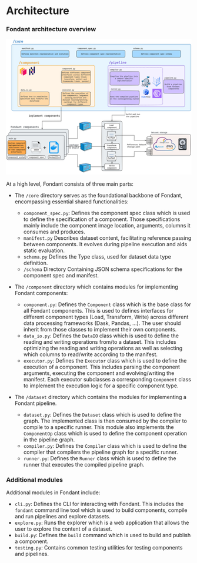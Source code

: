 # Architecture

### Fondant architecture overview

![data explorer](art/architecture.png)

At a high level, Fondant consists of three main parts:

* The `/core` directory serves as the foundational backbone of Fondant, encompassing essential
  shared functionalities:
    * `component_spec.py`: Defines the component spec class which is used to define the
      specification of a component. Those
      specifications mainly include the component image location, arguments, columns it consumes and
      produces.
    * `manifest.py` Describes dataset content, facilitating reference passing between components.
      It evolves during pipeline execution and aids static evaluation.
    * `schema.py`  Defines the Type class, used for dataset data type definition.
    * `/schema` Directory Containing JSON schema specifications for the component spec and manifest.


* The `/component` directory which contains modules for implementing Fondant components:
    * `component.py`: Defines the `Component` class which is the base class for all Fondant
      components. This is used
      to defines interfaces for different component types (Load, Transform, Write) across different
      data processing frameworks
      (Dask, Pandas, ...). The user should inherit from those classes to implement their own
      components.
    * `data_io.py`: Defines the `DataIO` class which is used to define the reading and writing
      operations from/to a dataset. This includes
      optimizing the reading and writing operations as well as selecting which columns to read/write
      according to the manifest.
    * `executor.py`: Defines the `Executor` class which is used to define the execution of a
      component. This includes
      parsing the component arguments, executing the component and evolving/writing the manifest.
      Each executor
      subclasses a corresponding `Component` class to implement the execution logic for a specific
      component type.


* The `/dataset` directory which contains the modules for implementing a Fondant pipeline.
    * `dataset.py`: Defines the `Dataset` class which is used to define the graph. The
      implemented class is then consumed by the compiler to compile to a specific runner.
      This module also implements the
      `ComponentOp` class which is used to define the component operation in the pipeline graph.
    * `compiler.py`: Defines the `Compiler` class which is used to define the compiler that
      compilers the pipeline graph for a specific
      runner.
    * `runner.py`: Defines the `Runner` class which is used to define the runner that executes the
      compiled pipeline graph.

### Additional modules

Additional modules in Fondant include:

* `cli.py`: Defines the CLI for interacting with Fondant. This includes the `fondant` command line
  tool which is used to build components,
  compile and run pipelines and explore datasets.
* `explore.py`: Runs the explorer which is a web application that allows the user to explore the
  content of a dataset.
* `build.py`: Defines the `build` command which is used to build and publish a component.
* `testing.py`:  Contains common testing utilities for testing components and pipelines.